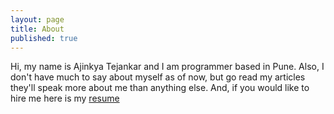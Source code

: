 ```yaml
---
layout: page
title: About
published: true
---
```


Hi, my name is Ajinkya Tejankar and I am programmer based in Pune.
Also, I don't have much to say about myself as of now, but go read my
articles they'll speak more about me than anything else. And, if you would
like to hire me here is my [resume](http://themeditations.me/resume.html)
